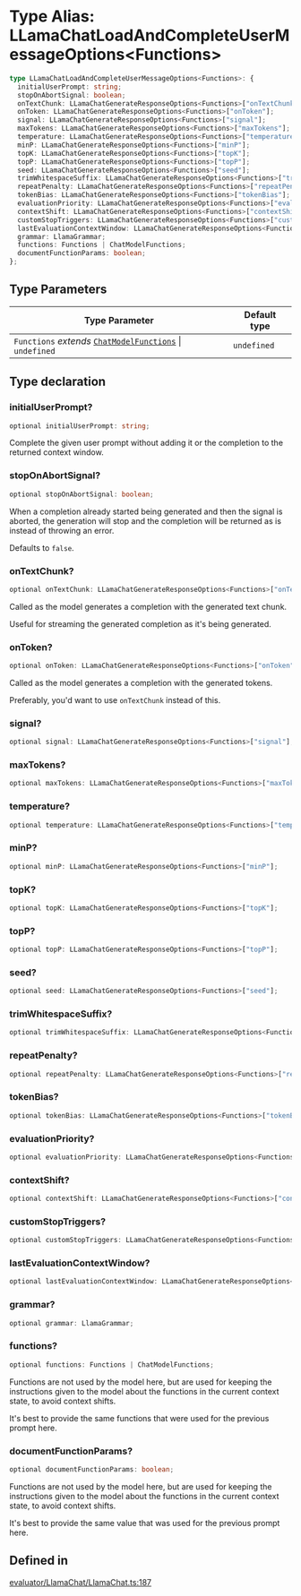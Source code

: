 # Type Alias: LLamaChatLoadAndCompleteUserMessageOptions&lt;Functions&gt;

```ts
type LLamaChatLoadAndCompleteUserMessageOptions<Functions>: {
  initialUserPrompt: string;
  stopOnAbortSignal: boolean;
  onTextChunk: LLamaChatGenerateResponseOptions<Functions>["onTextChunk"];
  onToken: LLamaChatGenerateResponseOptions<Functions>["onToken"];
  signal: LLamaChatGenerateResponseOptions<Functions>["signal"];
  maxTokens: LLamaChatGenerateResponseOptions<Functions>["maxTokens"];
  temperature: LLamaChatGenerateResponseOptions<Functions>["temperature"];
  minP: LLamaChatGenerateResponseOptions<Functions>["minP"];
  topK: LLamaChatGenerateResponseOptions<Functions>["topK"];
  topP: LLamaChatGenerateResponseOptions<Functions>["topP"];
  seed: LLamaChatGenerateResponseOptions<Functions>["seed"];
  trimWhitespaceSuffix: LLamaChatGenerateResponseOptions<Functions>["trimWhitespaceSuffix"];
  repeatPenalty: LLamaChatGenerateResponseOptions<Functions>["repeatPenalty"];
  tokenBias: LLamaChatGenerateResponseOptions<Functions>["tokenBias"];
  evaluationPriority: LLamaChatGenerateResponseOptions<Functions>["evaluationPriority"];
  contextShift: LLamaChatGenerateResponseOptions<Functions>["contextShift"];
  customStopTriggers: LLamaChatGenerateResponseOptions<Functions>["customStopTriggers"];
  lastEvaluationContextWindow: LLamaChatGenerateResponseOptions<Functions>["lastEvaluationContextWindow"];
  grammar: LlamaGrammar;
  functions: Functions | ChatModelFunctions;
  documentFunctionParams: boolean;
};
```

## Type Parameters

| Type Parameter | Default type |
| ------ | ------ |
| `Functions` *extends* [`ChatModelFunctions`](ChatModelFunctions.md) \| `undefined` | `undefined` |

## Type declaration

### initialUserPrompt?

```ts
optional initialUserPrompt: string;
```

Complete the given user prompt without adding it or the completion to the returned context window.

### stopOnAbortSignal?

```ts
optional stopOnAbortSignal: boolean;
```

When a completion already started being generated and then the signal is aborted,
the generation will stop and the completion will be returned as is instead of throwing an error.

Defaults to `false`.

### onTextChunk?

```ts
optional onTextChunk: LLamaChatGenerateResponseOptions<Functions>["onTextChunk"];
```

Called as the model generates a completion with the generated text chunk.

Useful for streaming the generated completion as it's being generated.

### onToken?

```ts
optional onToken: LLamaChatGenerateResponseOptions<Functions>["onToken"];
```

Called as the model generates a completion with the generated tokens.

Preferably, you'd want to use `onTextChunk` instead of this.

### signal?

```ts
optional signal: LLamaChatGenerateResponseOptions<Functions>["signal"];
```

### maxTokens?

```ts
optional maxTokens: LLamaChatGenerateResponseOptions<Functions>["maxTokens"];
```

### temperature?

```ts
optional temperature: LLamaChatGenerateResponseOptions<Functions>["temperature"];
```

### minP?

```ts
optional minP: LLamaChatGenerateResponseOptions<Functions>["minP"];
```

### topK?

```ts
optional topK: LLamaChatGenerateResponseOptions<Functions>["topK"];
```

### topP?

```ts
optional topP: LLamaChatGenerateResponseOptions<Functions>["topP"];
```

### seed?

```ts
optional seed: LLamaChatGenerateResponseOptions<Functions>["seed"];
```

### trimWhitespaceSuffix?

```ts
optional trimWhitespaceSuffix: LLamaChatGenerateResponseOptions<Functions>["trimWhitespaceSuffix"];
```

### repeatPenalty?

```ts
optional repeatPenalty: LLamaChatGenerateResponseOptions<Functions>["repeatPenalty"];
```

### tokenBias?

```ts
optional tokenBias: LLamaChatGenerateResponseOptions<Functions>["tokenBias"];
```

### evaluationPriority?

```ts
optional evaluationPriority: LLamaChatGenerateResponseOptions<Functions>["evaluationPriority"];
```

### contextShift?

```ts
optional contextShift: LLamaChatGenerateResponseOptions<Functions>["contextShift"];
```

### customStopTriggers?

```ts
optional customStopTriggers: LLamaChatGenerateResponseOptions<Functions>["customStopTriggers"];
```

### lastEvaluationContextWindow?

```ts
optional lastEvaluationContextWindow: LLamaChatGenerateResponseOptions<Functions>["lastEvaluationContextWindow"];
```

### grammar?

```ts
optional grammar: LlamaGrammar;
```

### functions?

```ts
optional functions: Functions | ChatModelFunctions;
```

Functions are not used by the model here,
but are used for keeping the instructions given to the model about the functions in the current context state,
to avoid context shifts.

It's best to provide the same functions that were used for the previous prompt here.

### documentFunctionParams?

```ts
optional documentFunctionParams: boolean;
```

Functions are not used by the model here,
but are used for keeping the instructions given to the model about the functions in the current context state,
to avoid context shifts.

It's best to provide the same value that was used for the previous prompt here.

## Defined in

[evaluator/LlamaChat/LlamaChat.ts:187](https://github.com/withcatai/node-llama-cpp/blob/6405ee945e792651123189aae2612212095765b6/src/evaluator/LlamaChat/LlamaChat.ts#L187)
